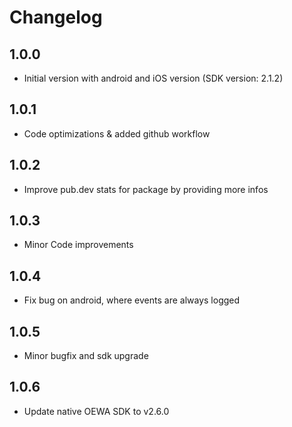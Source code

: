 # Changelog

## 1.0.0

* Initial version with android and iOS version (SDK version: 2.1.2)

## 1.0.1

* Code optimizations & added github workflow

## 1.0.2

* Improve pub.dev stats for package by providing more infos

## 1.0.3

* Minor Code improvements

## 1.0.4

* Fix bug on android, where events are always logged

## 1.0.5

* Minor bugfix and sdk upgrade

## 1.0.6

* Update native OEWA SDK to v2.6.0
